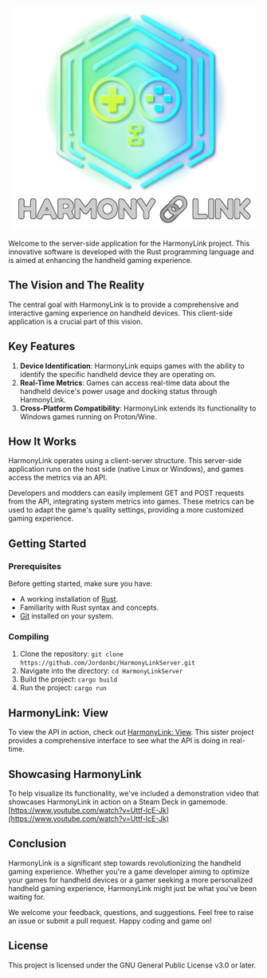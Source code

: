 <p align="center">
  <img src="Images/HarmonyLinkLogo.png" alt="HarmonyLinkLogo"/>
</p>

Welcome to the server-side application for the HarmonyLink project. This innovative software is developed with the Rust programming language and is aimed at enhancing the handheld gaming experience.

## The Vision and The Reality

The central goal with HarmonyLink is to provide a comprehensive and interactive gaming experience on handheld devices. This client-side application is a crucial part of this vision.

## Key Features

1. **Device Identification**: HarmonyLink equips games with the ability to identify the specific handheld device they are operating on.
2. **Real-Time Metrics**: Games can access real-time data about the handheld device's power usage and docking status through HarmonyLink.
3. **Cross-Platform Compatibility**: HarmonyLink extends its functionality to Windows games running on Proton/Wine.

## How It Works

HarmonyLink operates using a client-server structure. This server-side application runs on the host side (native Linux or Windows), and games access the metrics via an API.

Developers and modders can easily implement GET and POST requests from the API, integrating system metrics into games. These metrics can be used to adapt the game's quality settings, providing a more customized gaming experience.

## Getting Started
### Prerequisites
Before getting started, make sure you have:

- A working installation of [Rust](https://www.rust-lang.org).
- Familiarity with Rust syntax and concepts.
- [Git](https://git-scm.com/downloads) installed on your system.

### Compiling
1. Clone the repository: `git clone https://github.com/Jordonbc/HarmonyLinkServer.git`
2. Navigate into the directory: `cd HarmonyLinkServer`
3. Build the project: `cargo build`
4. Run the project: `cargo run`

## HarmonyLink: View

To view the API in action, check out [HarmonyLink: View](https://github.com/Jordonbc/HarmonyLinkView). This sister project provides a comprehensive interface to see what the API is doing in real-time.

## Showcasing HarmonyLink

To help visualize its functionality, we've included a demonstration video that showcases HarmonyLink in action on a Steam Deck in gamemode. [https://www.youtube.com/watch?v=Uttf-lcE-Jk](https://www.youtube.com/watch?v=Uttf-lcE-Jk)

## Conclusion

HarmonyLink is a significant step towards revolutionizing the handheld gaming experience. Whether you're a game developer aiming to optimize your games for handheld devices or a gamer seeking a more personalized handheld gaming experience, HarmonyLink might just be what you've been waiting for.

We welcome your feedback, questions, and suggestions. Feel free to raise an issue or submit a pull request. Happy coding and game on!

## License

This project is licensed under the GNU General Public License v3.0 or later.
